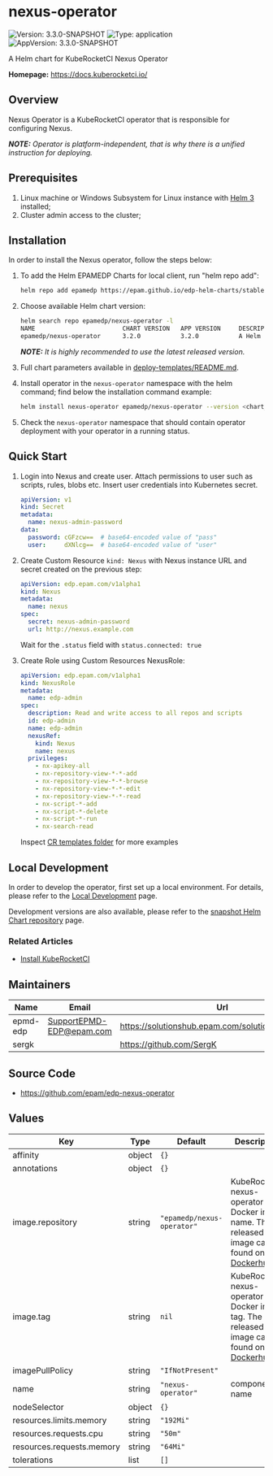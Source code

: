 # nexus-operator

![Version: 3.3.0-SNAPSHOT](https://img.shields.io/badge/Version-3.3.0--SNAPSHOT-informational?style=flat-square) ![Type: application](https://img.shields.io/badge/Type-application-informational?style=flat-square) ![AppVersion: 3.3.0-SNAPSHOT](https://img.shields.io/badge/AppVersion-3.3.0--SNAPSHOT-informational?style=flat-square)

A Helm chart for KubeRocketCI Nexus Operator

**Homepage:** <https://docs.kuberocketci.io/>

## Overview

Nexus Operator is a KubeRocketCI operator that is responsible for configuring Nexus.

_**NOTE:** Operator is platform-independent, that is why there is a unified instruction for deploying._

## Prerequisites

1. Linux machine or Windows Subsystem for Linux instance with [Helm 3](https://helm.sh/docs/intro/install/) installed;
2. Cluster admin access to the cluster;

## Installation

In order to install the Nexus operator, follow the steps below:

1. To add the Helm EPAMEDP Charts for local client, run "helm repo add":

    ```bash
    helm repo add epamedp https://epam.github.io/edp-helm-charts/stable
    ```

2. Choose available Helm chart version:

    ```bash
    helm search repo epamedp/nexus-operator -l
    NAME                        CHART VERSION   APP VERSION     DESCRIPTION
    epamedp/nexus-operator      3.2.0           3.2.0           A Helm chart for KRCI Nexus Operator
    ```

    _**NOTE:** It is highly recommended to use the latest released version._

3. Full chart parameters available in [deploy-templates/README.md](deploy-templates/README.md).

4. Install operator in the `nexus-operator` namespace with the helm command; find below the installation command example:

    ```bash
    helm install nexus-operator epamedp/nexus-operator --version <chart_version> --namespace nexus
    ```

5. Check the `nexus-operator` namespace that should contain operator deployment with your operator in a running status.

## Quick Start

1. Login into Nexus and create user. Attach permissions to user such as scripts, rules, blobs etc. Insert user credentials into Kubernetes secret.

    ```yaml
    apiVersion: v1
    kind: Secret
    metadata:
      name: nexus-admin-password
    data:
      password: cGFzcw==  # base64-encoded value of "pass"
      user:     dXNlcg==  # base64-encoded value of "user"
    ```

2. Create Custom Resource `kind: Nexus` with Nexus instance URL and secret created on the previous step:

    ```yaml
    apiVersion: edp.epam.com/v1alpha1
    kind: Nexus
    metadata:
      name: nexus
    spec:
      secret: nexus-admin-password
      url: http://nexus.example.com
    ```

    Wait for the `.status` field with  `status.connected: true`

3. Create Role using Custom Resources NexusRole:

    ```yaml
    apiVersion: edp.epam.com/v1alpha1
    kind: NexusRole
    metadata:
      name: edp-admin
    spec:
      description: Read and write access to all repos and scripts
      id: edp-admin
      name: edp-admin
      nexusRef:
        kind: Nexus
        name: nexus
      privileges:
        - nx-apikey-all
        - nx-repository-view-*-*-add
        - nx-repository-view-*-*-browse
        - nx-repository-view-*-*-edit
        - nx-repository-view-*-*-read
        - nx-script-*-add
        - nx-script-*-delete
        - nx-script-*-run
        - nx-search-read
    ```

    Inspect [CR templates folder](./deploy-templates/_crd_examples/) for more examples

## Local Development

In order to develop the operator, first set up a local environment. For details, please refer to the [Local Development](https://docs.kuberocketci.io/docs/developer-guide/local-development) page.

Development versions are also available, please refer to the [snapshot Helm Chart repository](https://epam.github.io/edp-helm-charts/snapshot/) page.

### Related Articles

* [Install KubeRocketCI](https://docs.kuberocketci.io/docs/operator-guide/install-kuberocketci)

## Maintainers

| Name | Email | Url |
| ---- | ------ | --- |
| epmd-edp | <SupportEPMD-EDP@epam.com> | <https://solutionshub.epam.com/solution/kuberocketci> |
| sergk |  | <https://github.com/SergK> |

## Source Code

* <https://github.com/epam/edp-nexus-operator>

## Values

| Key | Type | Default | Description |
|-----|------|---------|-------------|
| affinity | object | `{}` |  |
| annotations | object | `{}` |  |
| image.repository | string | `"epamedp/nexus-operator"` | KubeRocketCI nexus-operator Docker image name. The released image can be found on [Dockerhub](https://hub.docker.com/r/epamedp/nexus-operator) |
| image.tag | string | `nil` | KubeRocketCI nexus-operator Docker image tag. The released image can be found on [Dockerhub](https://hub.docker.com/r/epamedp/nexus-operator/tags) |
| imagePullPolicy | string | `"IfNotPresent"` |  |
| name | string | `"nexus-operator"` | component name |
| nodeSelector | object | `{}` |  |
| resources.limits.memory | string | `"192Mi"` |  |
| resources.requests.cpu | string | `"50m"` |  |
| resources.requests.memory | string | `"64Mi"` |  |
| tolerations | list | `[]` |  |
